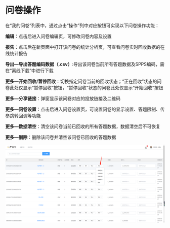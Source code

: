 # 问卷操作

在“我的问卷”列表中，通过点击“操作”列中对应按钮可实现以下问卷操作功能：

**编辑**：点击后进入问卷编辑页，可修改问卷内容及设置

**报告**：点击后在新页面中打开该问卷的统计分析页，可查看问卷实时回收数据的在线统计报告

**导出—导出答题编码数据（.csv）**:导出该问卷当前所有答题数据及SPPS编码，需在“离线下载”中进行下载

**更多—开始回收/暂停回收**：切换指定问卷当前的回收状态；“正在回收”状态的问卷此处仅显示“暂停回收”按钮，“暂停回收”状态的问卷此处仅显示“开始回收”按钮

**更多—分享链接**：弹窗显示该问卷对应的投放链接及二维码

**更多—问卷设置**：点击后进入问卷设置页，可设置问卷的显示设置、答题限制、传参跳转回调等功能

**更多—数据清空**：清空该问卷当前已回收的所有答题数据，数据清空后不可恢复

**更多—删除**：删除该问卷并清空该问卷已回收的答题数据

![&#x95EE;&#x5377;&#x64CD;&#x4F5C;](../../.gitbook/assets/image%20%28177%29.png)

